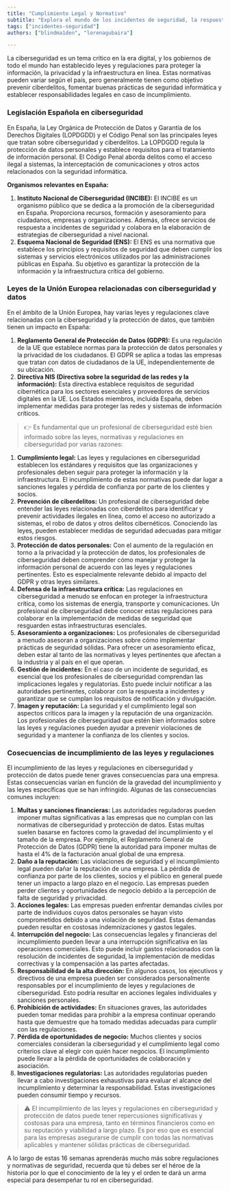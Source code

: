 ```yaml
---
title: "Cumplimiento Legal y Normativo"
subtitle: "Explora el mundo de los incidentes de seguridad, la respuesta a incidentes y la importancia de un Plan de respuesta a incidentes (IRP) en ciberseguridad."
tags: ["incidentes-seguridad"]
authors: ["blindma1den", "lorenagubaira"]

---
```


La ciberseguridad es un tema crítico en la era digital, y los gobiernos de todo el mundo han establecido leyes y regulaciones para proteger la información, la privacidad y la infraestructura en línea. Estas normativas pueden variar según el país, pero generalmente tienen como objetivo prevenir ciberdelitos, fomentar buenas prácticas de seguridad informática y establecer responsabilidades legales en caso de incumplimiento.

### Legislación Española en ciberseguridad

En España, la Ley Orgánica de Protección de Datos y Garantía de los Derechos Digitales (LOPDGDD) y el Código Penal son las principales leyes que tratan sobre ciberseguridad y ciberdelitos. La LOPDGDD regula la protección de datos personales y establece requisitos para el tratamiento de información personal. El Código Penal aborda delitos como el acceso ilegal a sistemas, la interceptación de comunicaciones y otros actos relacionados con la seguridad informática.

**Organismos relevantes en España:**

1. **Instituto Nacional de Ciberseguridad (INCIBE):** El INCIBE es un organismo público que se dedica a la promoción de la ciberseguridad en España. Proporciona recursos, formación y asesoramiento para ciudadanos, empresas y organizaciones. Además, ofrece servicios de respuesta a incidentes de seguridad y colabora en la elaboración de estrategias de ciberseguridad a nivel nacional.
2. **Esquema Nacional de Seguridad (ENS):** El ENS es una normativa que establece los principios y requisitos de seguridad que deben cumplir los sistemas y servicios electrónicos utilizados por las administraciones públicas en España. Su objetivo es garantizar la protección de la información y la infraestructura crítica del gobierno.

### Leyes de la Unión Europea relacionadas con ciberseguridad y datos

En el ámbito de la Unión Europea, hay varias leyes y regulaciones clave relacionadas con la ciberseguridad y la protección de datos, que también tienen un impacto en España:

1. **Reglamento General de Protección de Datos (GDPR):** Es una regulación de la UE que establece normas para la protección de datos personales y la privacidad de los ciudadanos. El GDPR se aplica a todas las empresas que tratan con datos de ciudadanos de la UE, independientemente de su ubicación.
2. **Directiva NIS (Directiva sobre la seguridad de las redes y la información):** Esta directiva establece requisitos de seguridad cibernética para los sectores esenciales y proveedores de servicios digitales en la UE. Los Estados miembros, incluida España, deben implementar medidas para proteger las redes y sistemas de información críticos.

> 👉 Es fundamental que un profesional de ciberseguridad esté bien informado sobre las leyes, normativas y regulaciones en ciberseguridad por varias razones:

1. **Cumplimiento legal:** Las leyes y regulaciones en ciberseguridad establecen los estándares y requisitos que las organizaciones y profesionales deben seguir para proteger la información y la infraestructura. El incumplimiento de estas normativas puede dar lugar a sanciones legales y pérdida de confianza por parte de los clientes y socios.
2. **Prevención de ciberdelitos:** Un profesional de ciberseguridad debe entender las leyes relacionadas con ciberdelitos para identificar y prevenir actividades ilegales en línea, como el acceso no autorizado a sistemas, el robo de datos y otros delitos cibernéticos. Conociendo las leyes, pueden establecer medidas de seguridad adecuadas para mitigar estos riesgos.
3. **Protección de datos personales:** Con el aumento de la regulación en torno a la privacidad y la protección de datos, los profesionales de ciberseguridad deben comprender cómo manejar y proteger la información personal de acuerdo con las leyes y regulaciones pertinentes. Esto es especialmente relevante debido al impacto del GDPR y otras leyes similares.
4. **Defensa de la infraestructura crítica:** Las regulaciones en ciberseguridad a menudo se enfocan en proteger la infraestructura crítica, como los sistemas de energía, transporte y comunicaciones. Un profesional de ciberseguridad debe conocer estas regulaciones para colaborar en la implementación de medidas de seguridad que resguarden estas infraestructuras esenciales.
5. **Asesoramiento a organizaciones:** Los profesionales de ciberseguridad a menudo asesoran a organizaciones sobre cómo implementar prácticas de seguridad sólidas. Para ofrecer un asesoramiento eficaz, deben estar al tanto de las normativas y leyes pertinentes que afectan a la industria y al país en el que operan.
6. **Gestión de incidentes:** En el caso de un incidente de seguridad, es esencial que los profesionales de ciberseguridad comprendan las implicaciones legales y regulatorias. Esto puede incluir notificar a las autoridades pertinentes, colaborar con la respuesta a incidentes y garantizar que se cumplan los requisitos de notificación y divulgación.
7. **Imagen y reputación:** La seguridad y el cumplimiento legal son aspectos críticos para la imagen y la reputación de una organización. Los profesionales de ciberseguridad que estén bien informados sobre las leyes y regulaciones pueden ayudar a prevenir violaciones de seguridad y a mantener la confianza de los clientes y socios.

### Cosecuencias de incumplimiento de las leyes y regulaciones

El incumplimiento de las leyes y regulaciones en ciberseguridad y protección de datos puede tener graves consecuencias para una empresa. Estas consecuencias varían en función de la gravedad del incumplimiento y las leyes específicas que se han infringido. Algunas de las consecuencias comunes incluyen:

1. **Multas y sanciones financieras:** Las autoridades reguladoras pueden imponer multas significativas a las empresas que no cumplan con las normativas de ciberseguridad y protección de datos. Estas multas suelen basarse en factores como la gravedad del incumplimiento y el tamaño de la empresa. Por ejemplo, el Reglamento General de Protección de Datos (GDPR) tiene la autoridad para imponer multas de hasta el 4% de la facturación anual global de una empresa.
2. **Daño a la reputación:** Las violaciones de seguridad y el incumplimiento legal pueden dañar la reputación de una empresa. La pérdida de confianza por parte de los clientes, socios y el público en general puede tener un impacto a largo plazo en el negocio. Las empresas pueden perder clientes y oportunidades de negocio debido a la percepción de falta de seguridad y privacidad.
3. **Acciones legales:** Las empresas pueden enfrentar demandas civiles por parte de individuos cuyos datos personales se hayan visto comprometidos debido a una violación de seguridad. Estas demandas pueden resultar en costosas indemnizaciones y gastos legales.
4. **Interrupción del negocio:** Las consecuencias legales y financieras del incumplimiento pueden llevar a una interrupción significativa en las operaciones comerciales. Esto puede incluir gastos relacionados con la resolución de incidentes de seguridad, la implementación de medidas correctivas y la compensación a las partes afectadas.
5. **Responsabilidad de la alta dirección:** En algunos casos, los ejecutivos y directivos de una empresa pueden ser considerados personalmente responsables por el incumplimiento de leyes y regulaciones de ciberseguridad. Esto podría resultar en acciones legales individuales y sanciones personales.
6. **Prohibición de actividades:** En situaciones graves, las autoridades pueden tomar medidas para prohibir a la empresa continuar operando hasta que demuestre que ha tomado medidas adecuadas para cumplir con las regulaciones.
7. **Pérdida de oportunidades de negocio:** Muchos clientes y socios comerciales consideran la ciberseguridad y el cumplimiento legal como criterios clave al elegir con quién hacer negocios. El incumplimiento puede llevar a la pérdida de oportunidades de colaboración y asociación.
8. **Investigaciones regulatorias:** Las autoridades regulatorias pueden llevar a cabo investigaciones exhaustivas para evaluar el alcance del incumplimiento y determinar la responsabilidad. Estas investigaciones pueden consumir tiempo y recursos.

> ⚠️ El incumplimiento de las leyes y regulaciones en ciberseguridad y protección de datos puede tener repercusiones significativas y costosas para una empresa, tanto en términos financieros como en su reputación y viabilidad a largo plazo. Es por eso que es esencial para las empresas asegurarse de cumplir con todas las normativas aplicables y mantener sólidas prácticas de ciberseguridad.

A lo largo de estas 16 semanas aprenderás mucho más sobre regulaciones y normativas de seguridad, recuerda que tú debes ser el héroe de la historia por lo que el conocimiento de la ley y el orden te dará un arma especial para desempeñar tu rol en ciberseguridad.